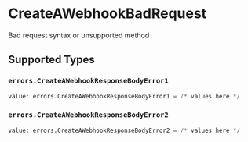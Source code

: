 # CreateAWebhookBadRequest

Bad request syntax or unsupported method


## Supported Types

### `errors.CreateAWebhookResponseBodyError1`

```python
value: errors.CreateAWebhookResponseBodyError1 = /* values here */
```

### `errors.CreateAWebhookResponseBodyError2`

```python
value: errors.CreateAWebhookResponseBodyError2 = /* values here */
```

